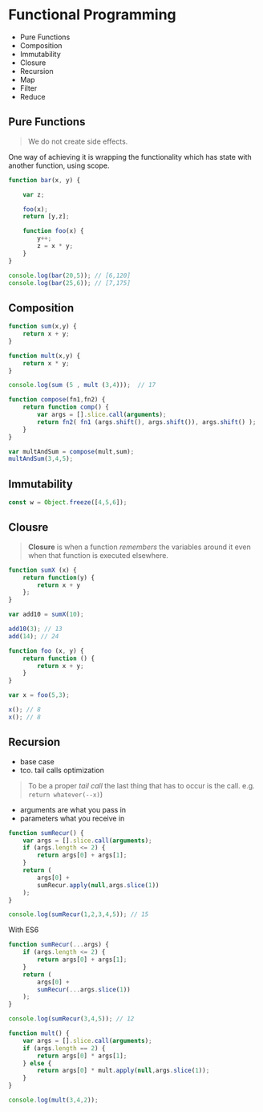# Functional Programming

- Pure Functions
- Composition
- Immutability
- Closure
- Recursion
- Map
- Filter
- Reduce

## Pure Functions

> We do not create side effects.

One way of achieving it is wrapping the functionality which has state with another function, using scope.

```js
function bar(x, y) {

    var z;

    foo(x);
    return [y,z];

    function foo(x) {
        y++;
        z = x * y;
    }
}

console.log(bar(20,5)); // [6,120]
console.log(bar(25,6)); // [7,175]
```

## Composition

```js
function sum(x,y) {
    return x + y;
}

function mult(x,y) {
    return x * y;
}

console.log(sum (5 , mult (3,4)));  // 17
```

```js
function compose(fn1,fn2) {
    return function comp() {
        var args = [].slice.call(arguments);
        return fn2( fn1 (args.shift(), args.shift()), args.shift() );
    }
}

var multAndSum = compose(mult,sum);
multAndSum(3,4,5);
```

## Immutability

```js
const w = Object.freeze([4,5,6]);
```

## Clousre

> **Closure** is when a function *remembers* the variables around it even when that function is executed elsewhere.

```js
function sumX (x) {
    return function(y) {
        return x + y
    };
}

var add10 = sumX(10);

add10(3); // 13
add(14); // 24
```

```js
function foo (x, y) {
    return function () {
        return x + y;
    }
}

var x = foo(5,3);

x(); // 8
x(); // 8
```

## Recursion

* base case
* tco. tail calls optimization

> To be a proper *tail call* the last thing that has to occur is the call. e.g. ```return whatever(--x)```)

* arguments are what you pass in
* parameters what you receive in

```js
function sumRecur() {
    var args = [].slice.call(arguments);
    if (args.length <= 2) {
        return args[0] + args[1];
    }
    return (
        args[0] +
        sumRecur.apply(null,args.slice(1))
    );
}

console.log(sumRecur(1,2,3,4,5)); // 15
```

With ES6

```js
function sumRecur(...args) {
    if (args.length <= 2) {
        return args[0] + args[1];
    }
    return (
        args[0] +
        sumRecur(...args.slice(1))
    );
}

console.log(sumRecur(3,4,5)); // 12
```

```js
function mult() {
    var args = [].slice.call(arguments);
    if (args.length == 2) {
        return args[0] * args[1];
    } else {
        return args[0] * mult.apply(null,args.slice(1));
    }
}

console.log(mult(3,4,2));
```
